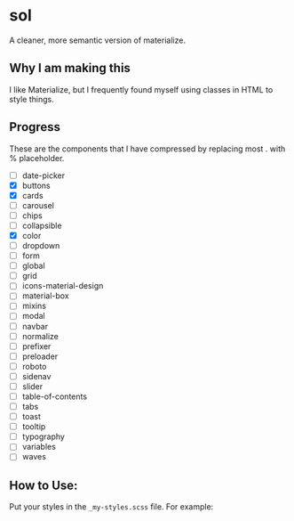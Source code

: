 # sol
A cleaner, more semantic version of materialize.

## Why I am making this
I like Materialize, but I frequently found myself using classes in HTML to style things.

## Progress
These are the components that I have compressed by replacing most . with % placeholder.
- [ ] date-picker
- [x] buttons
- [x] cards
- [ ] carousel
- [ ] chips
- [ ] collapsible
- [x] color
- [ ] dropdown
- [ ] form
- [ ] global
- [ ] grid
- [ ] icons-material-design
- [ ] material-box
- [ ] mixins
- [ ] modal
- [ ] navbar
- [ ] normalize
- [ ] prefixer
- [ ] preloader
- [ ] roboto
- [ ] sidenav
- [ ] slider
- [ ] table-of-contents
- [ ] tabs
- [ ] toast
- [ ] tooltip
- [ ] typography
- [ ] variables
- [ ] waves
## How to Use:
Put your styles in the `_my-styles.scss` file. For example:
